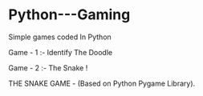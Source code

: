 # Python---Gaming
Simple games coded In Python

Game - 1 :-
Identify The Doodle

Game - 2 :-
The Snake !


THE SNAKE GAME - 
(Based on Python Pygame Library).
